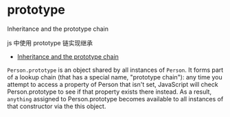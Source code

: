 # prototype

Inheritance and the prototype chain

js 中使用 prototype 链实现继承

- [Inheritance and the prototype chain](https://developer.mozilla.org/en-US/docs/Web/JavaScript/Inheritance_and_the_prototype_chain)

`Person.prototype` is an object shared by all instances of `Person`. It forms part of a lookup chain (that has a special name, "prototype chain"): any time you attempt to access a property of Person that isn't set, JavaScript will check Person.prototype to see if that property exists there instead. As a result, `anything` assigned to Person.prototype becomes available to all instances of that constructor via the this object.
